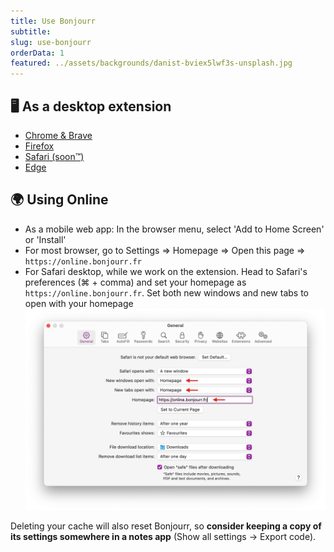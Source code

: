 ```yaml
---
title: Use Bonjourr
subtitle: 
slug: use-bonjourr
orderData: 1
featured: ../assets/backgrounds/danist-bviex5lwf3s-unsplash.jpg
---
```


## 🖥️ As a desktop extension

-   [Chrome & Brave](https://chrome.google.com/webstore/detail/bonjourr-%C2%B7-minimalist-lig/dlnejlppicbjfcfcedcflplfjajinajd?hl=fr&authuser=0)
-   [Firefox](https://addons.mozilla.org/fr/firefox/addon/bonjourr-startpage/)
-   [Safari (soon™️)](#)
-   [Edge](https://microsoftedge.microsoft.com/addons/detail/bonjourr/dehmmlejmefjphdeoagelkpaoolicmid)

## 🌍 Using Online

-   As a mobile web app: In the browser menu, select 'Add to Home Screen' or 'Install'
-   For most browser, go to Settings => Homepage => Open this page => `https://online.bonjourr.fr`
-   For Safari desktop, while we work on the extension. Head to Safari's preferences (⌘ + comma) and set your homepage as `https://online.bonjourr.fr`. Set both new windows and new tabs to open with your homepage
    ![Configure Bonjourr on Safari](../assets/documentation/safari.png)

Deleting your cache will also reset Bonjourr, so **consider keeping a copy of its settings somewhere in a notes app** (Show all settings → Export code).

<!-- Bonjourr is available on the  store.
![Enable Bonjourr on Edge](../assets/documentation/edge.png)
Once you’ve installed Bonjourr, you’ll need to enable it for it to be active. Enter `edge://extensions` in your adress bar, locate Bonjourr and click on the switch.
If you’d like to help us financially, because we would still love to publish Bonjourr on Safari, you can [donate here](https://ko-fi.com/bonjourr).
Thanks to caching, Bonjourr will keep your settings and feel almost as fast as a local page.
Opera doesn't support Bonjourr.  _Extensions cannot replace Opera’s default start page_. According to [their acceptance criteria](https://dev.opera.com/extensions/acceptance-criteria/), -->
